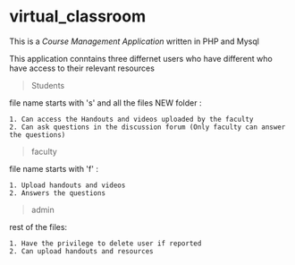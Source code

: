 # virtual_classroom
  This is a *Course Management Application* written in PHP and Mysql
  
  This application conntains three differnet users who have different who have access to their relevant resources
  
  >Students 
  
  file name starts with 's' and all the files  NEW folder :
  
    1. Can access the Handouts and videos uploaded by the faculty
    2. Can ask questions in the discussion forum (Only faculty can answer the questions)
    
  >faculty
  
   file name starts with 'f' :
  
    1. Upload handouts and videos
    2. Answers the questions
    
  >admin
  
   rest of the files:
  
    1. Have the privilege to delete user if reported
    2. Can upload handouts and resources
    
